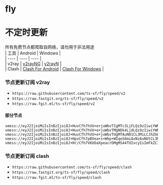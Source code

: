 # fly
# 不定时更新
所有免费节点都爬取自网络，请勿用于非法用途  
|  工具  | Android  | Windows  |  
|  ----  | ----   | ----  |  
| v2ray  | [v2rayNG](https://github.com/2dust/v2rayNG/releases) | [v2rayN](https://github.com/2dust/v2rayN/releases) |  
| Clash  | [Clash For Android](https://github.com/Kr328/ClashForAndroid/releases) | [Clash For Windows](https://github.com/Fndroid/clash_for_windows_pkg/releases) | 
  
### 节点更新订阅  v2ray
- `https://raw.githubusercontent.com/ts-sf/fly/speed/v2`  
- `https://raw.fastgit.org/ts-sf/fly/speed/v2`  
- `https://raw.fgit.ml/ts-sf/fly/speed/v2`  
#### 部分节点  
``` 
vmess://eyJ2IjoiMiIsInBzIjoi8J+HuvCfh7hVU+e+juWbvTIgMTc3LjFLQi9zIiwiYWRkIjoiMTYyLjE1OS4xMzMuMjMzIiwicG9ydCI6IjgwIiwiaWQiOiI0YTQ3ZTY4MC1kODYwLTRlNjMtOWZhNi04MTM4NTdmYjBmNDIiLCJhaWQiOiIwIiwic2N5IjoiYWVzLTEyOC1nY20iLCJuZXQiOiJ3cyIsInR5cGUiOiJub25lIiwiaG9zdCI6ImRkcDIuMTgwOC5jZiIsInBhdGgiOiI0YTQ3ZTY4MCIsInRscyI6IiIsInNuaSI6IiIsInRlc3RfbmFtZSI6IlVT576O5Zu9MiJ9
vmess://eyJ2IjoiMiIsInBzIjoi8J+HuvCfh7hVU+e+juWbvTMgNDk4LjdLQi9zIiwiYWRkIjoiMTk4LjIwMC41Ni44OSIsInBvcnQiOiI0NDMiLCJpZCI6IjQxODA0OGFmLWEyOTMtNGI5OS05YjBjLTk4Y2EzNTgwZGQyNCIsImFpZCI6IjY0Iiwic2N5IjoiYXV0byIsIm5ldCI6IndzIiwidHlwZSI6Im5vbmUiLCJob3N0Ijoid3d3LjY1NTEwODE3Lnh5eiIsInBhdGgiOiIvcGF0aC8xNjkwNTk1MDgwMDA4IiwidGxzIjoidGxzIiwic25pIjoid3d3LjY1NTEwODE3Lnh5eiIsInRlc3RfbmFtZSI6IlVT576O5Zu9MyJ9
vmess://eyJ2IjoiMiIsInBzIjoi8J+HuvCfh7hVU+e+juWbvTUgMTAuN01CL3MiLCJhZGQiOiIxOTguMjAwLjU2LjEwNyIsInBvcnQiOiI1MTAxMCIsImlkIjoiNDE4MDQ4YWYtYTI5My00Yjk5LTliMGMtOThjYTM1ODBkZDI0IiwiYWlkIjoiNjQiLCJzY3kiOiJhdXRvIiwibmV0IjoidGNwIiwidHlwZSI6Im5vbmUiLCJob3N0IjoiTGlsbGUuYm9iYnlrb3RpY2sucmlwIiwicGF0aCI6Ii9zcGVlZHRlc3QiLCJ0bHMiOiIiLCJzbmkiOiIiLCJ0ZXN0X25hbWUiOiJVU+e+juWbvTUifQ==
vmess://eyJ2IjoiMiIsInBzIjoi8J+HpvCfh7pBVea+s+Wkp+WIqeS6miAxNzAuNUtCL3MiLCJhZGQiOiIxMzkuOTkuMjQ1LjE2NCIsInBvcnQiOiI0OTkyMSIsImlkIjoiNDE4MDQ4YWYtYTI5My00Yjk5LTliMGMtOThjYTM1ODBkZDI0IiwiYWlkIjoiNjQiLCJzY3kiOiJhdXRvIiwibmV0IjoidGNwIiwidHlwZSI6Im5vbmUiLCJob3N0IjoiMi5mcmVlazEueHl6IiwicGF0aCI6Ii9kb25ndGFpd2FuZy5jb20iLCJ0bHMiOiIiLCJzbmkiOiIiLCJ0ZXN0X25hbWUiOiJBVea+s+Wkp+WIqeS6miJ9
vmess://eyJ2IjoiMiIsInBzIjoi8J+Hr/Cfh7VKUOaXpeacrDMgMS44TUIvcyIsImFkZCI6ImRiYW13dmIuNzY4OTgxMDIueHl6IiwicG9ydCI6IjIwODIiLCJpZCI6IjVmOWM3YmRhLTMzZjktM2RkMC1iY2Y1LWFjYTMyNDQxOGUzMSIsImFpZCI6IjAiLCJzY3kiOiJhdXRvIiwibmV0Ijoid3MiLCJ0eXBlIjoibm9uZSIsImhvc3QiOiJkYmFtd3ZiLjc2ODk4MTAyLnh5eiIsInBhdGgiOiIvdGFkYWJmdyIsInRscyI6IiIsInNuaSI6ImRiYW13dmIuNzY4OTgxMDIueHl6IiwidGVzdF9uYW1lIjoiSlDml6XmnKwzIn0=
```
### 节点更新订阅  clash
- `https://raw.githubusercontent.com/ts-sf/fly/speed/clash`  
- `https://raw.fastgit.org/ts-sf/fly/speed/clash`  
- `https://raw.fgit.ml/ts-sf/fly/speed/clash`  


